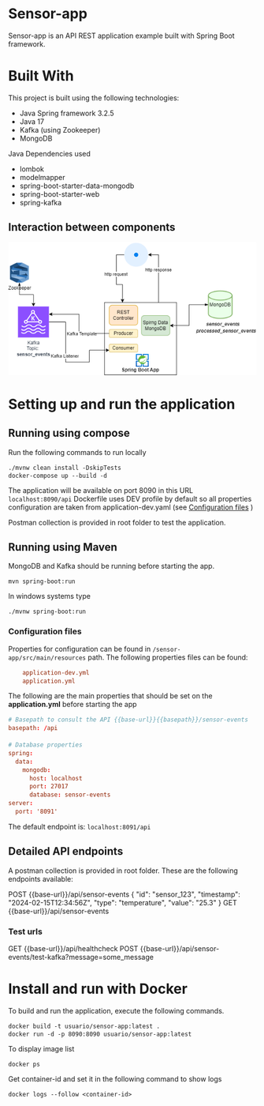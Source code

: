# Sensor-app

Sensor-app is an API REST application example built with Spring Boot framework.

# Built With

This project is built using the following technologies:
- Java Spring framework 3.2.5
- Java 17
- Kafka (using Zookeeper)
- MongoDB

Java Dependencies used
- lombok
- modelmapper
- spring-boot-starter-data-mongodb
- spring-boot-starter-web
- spring-kafka

## Interaction between components
![](/src/main/resources/static/Componentes.png)


# Setting up and run the application

## Running using compose

Run the following commands to run locally 
```
./mvnw clean install -DskipTests
docker-compose up --build -d
```

The application will be available on port 8090 in this URL `localhost:8090/api`
Dockerfile uses DEV profile by default so all properties configuration are taken from application-dev.yaml
(see [Configuration files](#configuration-files) )

Postman collection is provided in root folder to test the application.

## Running using Maven

MongoDB and Kafka should be running before starting the app.

```
mvn spring-boot:run
```

In windows systems type

```
./mvnw spring-boot:run
```

### Configuration files

Properties for configuration can be found in `/sensor-app/src/main/resources` path. The following properties files can be found:

```conf
    application-dev.yml
    application.yml
```

The following are the main properties that should be set on the **application.yml** before starting the app

```conf
# Basepath to consult the API {{base-url}}{{basepath}}/sensor-events
basepath: /api

# Database properties
spring:
  data:
    mongodb:
      host: localhost
      port: 27017
      database: sensor-events
server:
  port: '8091'
```

The default endpoint is: `localhost:8091/api`

## Detailed API endpoints

A postman collection is provided in root folder.
These are the following endpoints available:

POST {{base-url}}/api/sensor-events
{
    "id": "sensor_123",
    "timestamp": "2024-02-15T12:34:56Z",
    "type": "temperature",
    "value": "25.3"
}
GET {{base-url}}/api/sensor-events

### Test urls

GET {{base-url}}/api/healthcheck
POST {{base-url}}/api/sensor-events/test-kafka?message=some_message


# Install and run with Docker

To build and run the application, execute the following commands.

```
docker build -t usuario/sensor-app:latest .
docker run -d -p 8090:8090 usuario/sensor-app:latest
```

To display image list
```
docker ps
```
Get container-id and set it in the following command to show logs

```
docker logs --follow <container-id>
```

